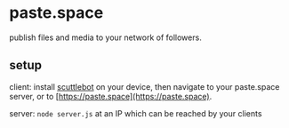 # paste.space

publish files and media to your network of followers.

## setup

client: install [scuttlebot](https://github.com/ssbc/scuttlebot) on your device, then navigate to your paste.space server, or to [https://paste.space](https://paste.space).

server: `node server.js` at an IP which can be reached by your clients